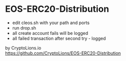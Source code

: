 # EOS-ERC20-Distribution

- edit cleos.sh with your path and ports  
- run drop.sh
- all create account fails will be logged
- all failed transaction after second try - logged

by CryptoLions.io  
https://github.com/CryptoLions/EOS-ERC20-Distribution
